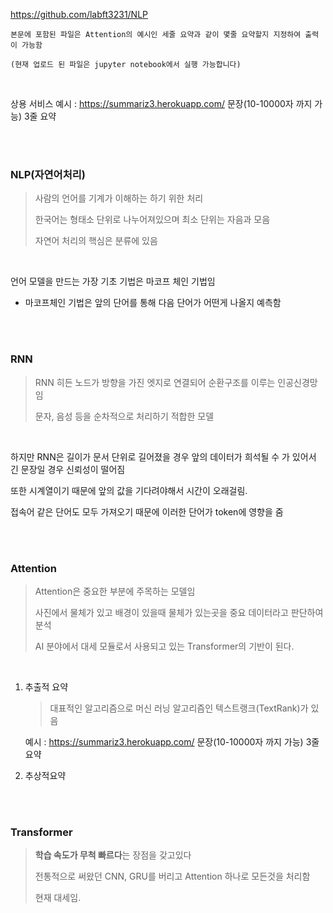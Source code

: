 https://github.com/labft3231/NLP

`본문에 포함된 파일은 Attention의 예시인 세줄 요약과 같이 몇줄 요약할지 지정하여 출력이 가능함`

`(현재 업로드 된 파일은 jupyter notebook에서 실행 가능합니다)`

<br>

상용 서비스 예시 : https://summariz3.herokuapp.com/  문장(10-10000자 까지 가능) 3줄 요약



<br>

<br>

### NLP(자연어처리)

> 사람의 언어를 기계가 이해하는 하기 위한 처리
>
> 한국어는 형태소 단위로 나누어져있으며 최소 단위는 자음과 모음
>
> 자연어 처리의 핵심은 분류에 있음

<br>


언어 모델을 만드는 가장 기초 기법은 마코프 체인 기법임

- 마코프체인 기법은 앞의 단어를 통해 다음 단어가 어떤게 나올지 예측함

<br>
<br>

### RNN

> RNN 히든 노드가 방향을 가진 엣지로 연결되어 순환구조를 이루는 인공신경망임
>
> 문자, 음성 등을 순차적으로 처리하기 적합한 모델

<br>

하지만 RNN은 길이가 문서 단위로 길어졌을 경우 앞의 데이터가 희석될 수 가 있어서 긴 문장일 경우 신뢰성이 떨어짐

또한 시계열이기 때문에 앞의 값을 기다려야해서 시간이 오래걸림.

접속어 같은 단어도 모두 가져오기 때문에 이러한 단어가 token에 영향을 줌

<br>
<br>

### Attention 

> Attention은 중요한 부분에 주목하는 모델임
>
> 사진에서 물체가 있고 배경이 있을때 물체가 있는곳을 중요 데이터라고 판단하여 분석
>
> AI 분야에서 대세 모듈로서 사용되고 있는 Transformer의 기반이 된다.

<br>

1. 추출적 요약

   > 대표적인 알고리즘으로 머신 러닝 알고리즘인 텍스트랭크(TextRank)가 있음

   예시 : https://summariz3.herokuapp.com/  문장(10-10000자 까지 가능) 3줄 요약

2. 추상적요약

<br>
<br>

### Transformer

> **학습 속도가 무척 빠르다**는 장점을 갖고있다
>
> 전통적으로 써왔던 CNN, GRU를 버리고 Attention 하나로 모든것을 처리함
>
> 현재 대세임.





